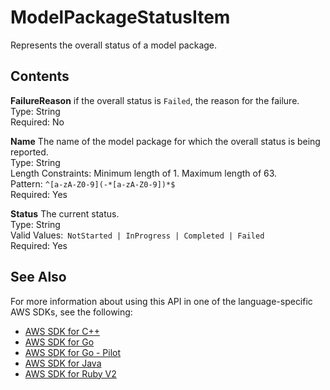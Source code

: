 # ModelPackageStatusItem<a name="API_ModelPackageStatusItem"></a>

Represents the overall status of a model package\.

## Contents<a name="API_ModelPackageStatusItem_Contents"></a>

 **FailureReason**   <a name="SageMaker-Type-ModelPackageStatusItem-FailureReason"></a>
if the overall status is `Failed`, the reason for the failure\.  
Type: String  
Required: No

 **Name**   <a name="SageMaker-Type-ModelPackageStatusItem-Name"></a>
The name of the model package for which the overall status is being reported\.  
Type: String  
Length Constraints: Minimum length of 1\. Maximum length of 63\.  
Pattern: `^[a-zA-Z0-9](-*[a-zA-Z0-9])*$`   
Required: Yes

 **Status**   <a name="SageMaker-Type-ModelPackageStatusItem-Status"></a>
The current status\.  
Type: String  
Valid Values:` NotStarted | InProgress | Completed | Failed`   
Required: Yes

## See Also<a name="API_ModelPackageStatusItem_SeeAlso"></a>

For more information about using this API in one of the language\-specific AWS SDKs, see the following:
+  [AWS SDK for C\+\+](https://docs.aws.amazon.com/goto/SdkForCpp/sagemaker-2017-07-24/ModelPackageStatusItem) 
+  [AWS SDK for Go](https://docs.aws.amazon.com/goto/SdkForGoV1/sagemaker-2017-07-24/ModelPackageStatusItem) 
+  [AWS SDK for Go \- Pilot](https://docs.aws.amazon.com/goto/SdkForGoPilot/sagemaker-2017-07-24/ModelPackageStatusItem) 
+  [AWS SDK for Java](https://docs.aws.amazon.com/goto/SdkForJava/sagemaker-2017-07-24/ModelPackageStatusItem) 
+  [AWS SDK for Ruby V2](https://docs.aws.amazon.com/goto/SdkForRubyV2/sagemaker-2017-07-24/ModelPackageStatusItem) 